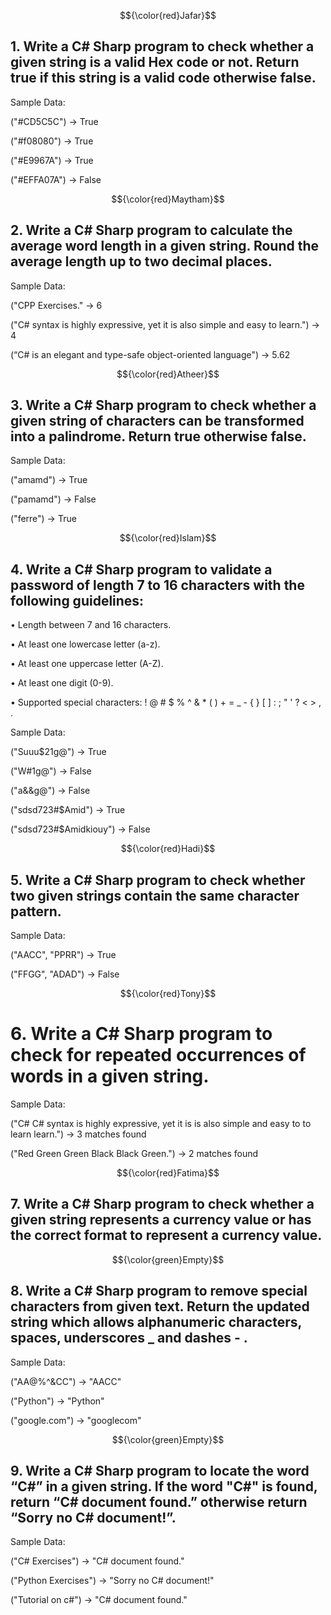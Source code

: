 $${\color{red}Jafar}$$	
## 1. Write a C# Sharp program to check whether a given string is a valid Hex code or not. Return true if this string is a valid code otherwise false.

Sample Data:

("#CD5C5C") -> True

("#f08080") -> True

("#E9967A") -> True

("#EFFA07A") -> False

  
$${\color{red}Maytham}$$	
## 2. Write a C# Sharp program to calculate the average word length in a given string. Round the average length up to two decimal places.

Sample Data:

("CPP Exercises." -> 6

("C# syntax is highly expressive, yet it is also simple and easy to learn.") -> 4

(“C# is an elegant and type-safe object-oriented language") -> 5.62

  
$${\color{red}Atheer}$$	
## 3. Write a C# Sharp program to check whether a given string of characters can be transformed into a palindrome. Return true otherwise false.

Sample Data:

("amamd") -> True

("pamamd") -> False

("ferre") -> True

  
$${\color{red}Islam}$$	
## 4. Write a C# Sharp program to validate a password of length 7 to 16 characters with the following guidelines:

• Length between 7 and 16 characters.

• At least one lowercase letter (a-z).

• At least one uppercase letter (A-Z).

• At least one digit (0-9).

• Supported special characters: ! @ # $ % ^ & * ( ) + = _ - { } [ ] : ; " ' ? < > , .

Sample Data:

("Suuu$21g@") -> True

("W#1g@") -> False

("a&&g@") -> False

("sdsd723#$Amid") -> True

("sdsd723#$Amidkiouy") -> False

  
$${\color{red}Hadi}$$	
## 5. Write a C# Sharp program to check whether two given strings contain the same character pattern.

Sample Data:

("AACC", "PPRR") -> True

("FFGG", "ADAD") -> False

  
$${\color{red}Tony}$$	
# 6. Write a C# Sharp program to check for repeated occurrences of words in a given string.

Sample Data:

("C# C# syntax is highly expressive, yet it is is also simple and easy to to learn learn.") -> 3 matches found

("Red Green Green Black Black Green.") -> 2 matches found

  
$${\color{red}Fatima}$$	
## 7. Write a C# Sharp program to check whether a given string represents a currency value or has the correct format to represent a currency value.

  
$${\color{green}Empty}$$	
## 8. Write a C# Sharp program to remove special characters from given text. Return the updated string which allows alphanumeric characters, spaces, underscores _ and dashes - .

Sample Data:

("AA@%^&CC") -> "AACC"

("Python") -> "Python"

("google.com") -> "googlecom"

  
$${\color{green}Empty}$$	
## 9. Write a C# Sharp program to locate the word “C#” in a given string. If the word "C#" is found, return “C# document found.” otherwise return “Sorry no C# document!”.

Sample Data:

("C# Exercises") -> "C# document found."

("Python Exercises") -> "Sorry no C# document!"

("Tutorial on c#") -> "C# document found."